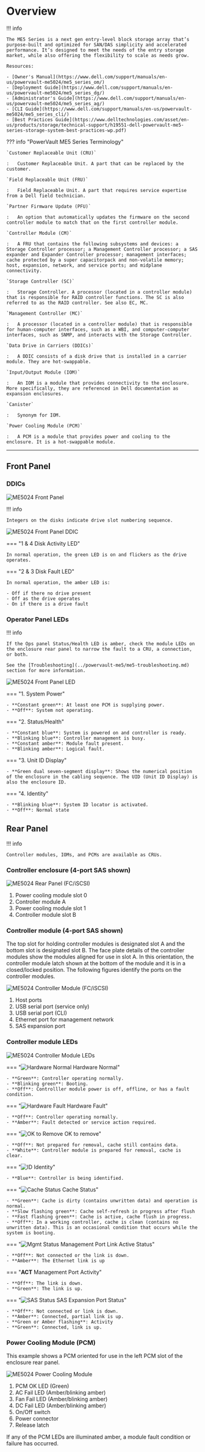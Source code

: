 # Overview

!!! info

    The ME5 Series is a next gen entry-level block storage array that’s purpose-built and optimized for SAN/DAS simplicity and accelerated performance. It’s designed to meet the needs of the entry storage market, while also offering the flexibility to scale as needs grow.

    Resources:

    - [Owner's Manual](https://www.dell.com/support/manuals/en-us/powervault-me5024/me5_series_om/)
    - [Deployment Guide](https://www.dell.com/support/manuals/en-us/powervault-me5024/me5_series_dg/)
    - [Administrator's Guide](https://www.dell.com/support/manuals/en-us/powervault-me5024/me5_series_ag/)
    - [CLI Guide](https://www.dell.com/support/manuals/en-us/powervault-me5024/me5_series_cli/) 
    - [Best Practices Guide](https://www.delltechnologies.com/asset/en-us/products/storage/technical-support/h19551-dell-powervault-me5-series-storage-system-best-practices-wp.pdf)

??? info "PowerVault ME5 Series Terminology"

    `Customer Replaceable Unit (CRU)`

    :   Customer Replaceable Unit. A part that can be replaced by the customer.

    `Field Replaceable Unit (FRU)`

    :   Field Replaceable Unit. A part that requires service expertise from a Dell field technician.

    `Partner Firmware Update (PFU)`

    :   An option that automatically updates the firmware on the second controller module to match that on the first controller module.

    `Controller Module (CM)`

    :   A FRU that contains the following subsystems and devices: a Storage Controller processor; a Management Controller processor; a SAS expander and Expander Controller processor; management interfaces; cache protected by a super capacitorpack and non-volatile memory; host, expansion, network, and service ports; and midplane connectivity.

    `Storage Controller (SC)`

    :   Storage Controller. A processor (located in a controller module) that is responsible for RAID controller functions. The SC is also referred to as the RAID controller. See also EC, MC.

    `Management Controller (MC)`

    :   A processor (located in a controller module) that is responsible for human-computer interfaces, such as a WBI, and computer-computer interfaces, such as SNMP, and interacts with the Storage Controller.

    `Data Drive in Carriers (DDICs)`

    :   A DDIC consists of a disk drive that is installed in a carrier module. They are hot-swappable.

    `Input/Output Module (IOM)`

    :   An IOM is a module that provides connectivity to the enclosure. More specifically, they are referenced in Dell documentation as expansion enclosures.

    `Canister`

    :   Synonym for IOM.

    `Power Cooling Module (PCM)`

    :   A PCM is a module that provides power and cooling to the enclosure. It is a hot-swappable module.

---

## Front Panel

### DDICs

![ME5024 Front Panel](../../../assets/GUID-EB01FA14-AC25-4933-A4C1-82131A9DBC20-low.jpg)

!!! info

    Integers on the disks indicate drive slot numbering sequence.

![ME5024 Front Panel DDIC](../../../assets/GUID-092807F3-75F9-457D-9B4E-009D8517BDB8-low.jpg)

=== "1 & 4 Disk Activity LED"

    In normal operation, the green LED is on and flickers as the drive operates.

=== "2 & 3 Disk Fault LED"

    In normal operation, the amber LED is:

    - Off if there no drive present
    - Off as the drive operates
    - On if there is a drive fault

### Operator Panel LEDs

!!! info

    If the Ops panel Status/Health LED is amber, check the module LEDs on the enclosure rear panel to narrow the fault to a CRU, a connection, or both.

    See the [Troubleshooting](../powervault-me5/me5-troubleshooting.md) section for more information. 

![ME5024 Front Panel LED](../../../assets/GUID-50A3FA88-6C9C-4FD4-837D-819D6D69CB28-low.jpg)

=== "1. System Power"

    - **Constant green**: At least one PCM is supplying power.
    - **Off**: System not operating.

=== "2. Status/Health"

    - **Constant blue**: System is powered on and controller is ready.
    - **Blinking blue**: Controller management is busy.
    - **Constant amber**: Module fault present.
    - **Blinking amber**: Logical fault.

=== "3. Unit ID Display"

    - **Green dual seven-segment display**: Shows the numerical position of the enclosure in the cabling sequence. The UID (Unit ID Display) is also the enclosure ID.

=== "4. Identity"

    - **Blinking blue**: System ID locator is activated.
    - **Off**: Normal state

## Rear Panel

!!! info

    Controller modules, IOMs, and PCMs are available as CRUs.

### Controller enclosure (4-port SAS shown)

![ME5024 Rear Panel (FC/iSCSI)](../../../assets/GUID-92234D9B-B20E-49CF-8425-A3370A0F5DC1-low.png)

1. Power cooling module slot 0
2. Controller module A
3. Power cooling module slot 1
4. Controller module slot B

### Controller module (4-port SAS shown)

The top slot for holding controller modules is designated slot A and the bottom slot is designated slot B. The face plate details of the controller modules show the modules aligned for use in slot A. In this orientation, the controller module latch shown at the bottom of the module and it is in a closed/locked position. The following figures identify the ports on the controller modules.

![ME5024 Controller Module (FC/iSCSI)](../../../assets/GUID-4EB88A72-2E55-4C23-BE22-6A349AF9854D-low.png)

1. Host ports
2. USB serial port (service only)
3. USB serial port (CLI)
4. Ethernet port for management network
5. SAS expansion port 

### Controller module LEDs

![ME5024 Controller Module LEDs](../../../assets/GUID-0EE22A27-4394-414C-9A77-34131C0EA853-low.png)

=== "![Hardware Normal](../../../assets/GUID-5168D9A2-9803-4376-9FDA-BCED2A162DEA-low.png) Hardware Normal"

    - **Green**: Controller operating normally.
    - **Blinking green**: Booting.
    - **Off**: Controlller module power is off, offline, or has a fault condition.

=== "![Hardware Fault](../../../assets/GUID-DEDC233C-E08C-438D-B3F9-E28DC1059DD7-low.png) Hardware Fault"

    - **Off**: Controller operating normally.
    - **Amber**: Fault detected or service action required.

=== "![OK to Remove](../../../assets/GUID-43EF8C75-E76D-41F3-8AE8-AEB370DBC756-low.png) OK to remove"

    - **Off**: Not prepared for removal, cache still contains data.
    - **White**: Controller module is prepared for removal, cache is clear.

=== "![ID](../../../assets/GUID-DC433108-0060-4293-AF08-E0543914806A-low.png) Identity"

    - **Blue**: Controller is being identified.

=== "![Cache Status](../../../assets/GUID-6E04116B-8FEE-4652-BFEA-86555547268E-low.png) Cache Status"

    - **Green**: Cache is dirty (contains unwritten data) and operation is normal.
    - **Slow flashing green**: Cache self-refresh in progress after flush
    - **Fast flashing green**: Cache is active, cache flush in progress.
    - **Off**: In a working controller, cache is clean (contains no unwritten data). This is an occasional condition that occurs while the system is booting.

=== "![Mgmt Status](../../../assets/GUID-4B8014FA-DADF-40D8-8AFF-A026DF4C4AB8-low.jpg) Management Port Link Active Status"

    - **Off**: Not connected or the link is down.
    - **Amber**: The Ethernet link is up

=== "**ACT** Management Port Activity"

    - **Off**: The link is down.
    - **Green**: The link is up.

=== "![SAS Status](../../../assets/GUID-4B8014FA-DADF-40D8-8AFF-A026DF4C4AB8-low.jpg) SAS Expansion Port Status"

    - **Off**: Not connected or link is down.
    - **Amber**: Connected, partial link is up.
    - **Green or Amber flashing**: Activity
    - **Green**: Connected, link is up.



### Power Cooling Module (PCM)

This example shows a PCM oriented for use in the left PCM slot of the enclosure rear panel.

![ME5024 Power Cooling Module](../../../assets/GUID-8A0B9E11-ED2F-4146-9E6E-71905CCE917D-low.jpg)

1. PCM OK LED (Green)
2. AC Fail LED (Amber/blinking amber)
3. Fan Fail LED (Amber/blinking amber)
4. DC Fail LED (Amber/blinking amber)
5. On/Off switch
6. Power connector
7. Release latch

If any of the PCM LEDs are illuminated amber, a module fault condition or failure has occurred.